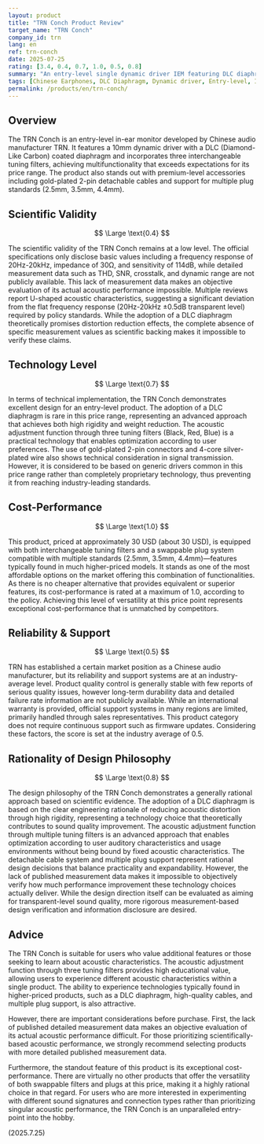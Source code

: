 ```yaml
---
layout: product
title: "TRN Conch Product Review"
target_name: "TRN Conch"
company_id: trn
lang: en
ref: trn-conch
date: 2025-07-25
rating: [3.4, 0.4, 0.7, 1.0, 0.5, 0.8]
summary: "An entry-level single dynamic driver IEM featuring DLC diaphragm and multiple tuning filters. While its scientific validity is limited by a lack of detailed measurement data, it offers outstanding cost-performance due to its unique feature set at this price point."
tags: [Chinese Earphones, DLC Diaphragm, Dynamic driver, Entry-level, In-ear monitors]
permalink: /products/en/trn-conch/
---
```

## Overview

The TRN Conch is an entry-level in-ear monitor developed by Chinese audio manufacturer TRN. It features a 10mm dynamic driver with a DLC (Diamond-Like Carbon) coated diaphragm and incorporates three interchangeable tuning filters, achieving multifunctionality that exceeds expectations for its price range. The product also stands out with premium-level accessories including gold-plated 2-pin detachable cables and support for multiple plug standards (2.5mm, 3.5mm, 4.4mm).

## Scientific Validity

$$ \Large \text{0.4} $$

The scientific validity of the TRN Conch remains at a low level. The official specifications only disclose basic values including a frequency response of 20Hz-20kHz, impedance of 30Ω, and sensitivity of 114dB, while detailed measurement data such as THD, SNR, crosstalk, and dynamic range are not publicly available. This lack of measurement data makes an objective evaluation of its actual acoustic performance impossible. Multiple reviews report U-shaped acoustic characteristics, suggesting a significant deviation from the flat frequency response (20Hz-20kHz ±0.5dB transparent level) required by policy standards. While the adoption of a DLC diaphragm theoretically promises distortion reduction effects, the complete absence of specific measurement values as scientific backing makes it impossible to verify these claims.

## Technology Level

$$ \Large \text{0.7} $$

In terms of technical implementation, the TRN Conch demonstrates excellent design for an entry-level product. The adoption of a DLC diaphragm is rare in this price range, representing an advanced approach that achieves both high rigidity and weight reduction. The acoustic adjustment function through three tuning filters (Black, Red, Blue) is a practical technology that enables optimization according to user preferences. The use of gold-plated 2-pin connectors and 4-core silver-plated wire also shows technical consideration in signal transmission. However, it is considered to be based on generic drivers common in this price range rather than completely proprietary technology, thus preventing it from reaching industry-leading standards.

## Cost-Performance

$$ \Large \text{1.0} $$

This product, priced at approximately 30 USD (about 30 USD), is equipped with both interchangeable tuning filters and a swappable plug system compatible with multiple standards (2.5mm, 3.5mm, 4.4mm)—features typically found in much higher-priced models. It stands as one of the most affordable options on the market offering this combination of functionalities. As there is no cheaper alternative that provides equivalent or superior features, its cost-performance is rated at a maximum of 1.0, according to the policy. Achieving this level of versatility at this price point represents exceptional cost-performance that is unmatched by competitors.

## Reliability & Support

$$ \Large \text{0.5} $$

TRN has established a certain market position as a Chinese audio manufacturer, but its reliability and support systems are at an industry-average level. Product quality control is generally stable with few reports of serious quality issues, however long-term durability data and detailed failure rate information are not publicly available. While an international warranty is provided, official support systems in many regions are limited, primarily handled through sales representatives. This product category does not require continuous support such as firmware updates. Considering these factors, the score is set at the industry average of 0.5.

## Rationality of Design Philosophy

$$ \Large \text{0.8} $$

The design philosophy of the TRN Conch demonstrates a generally rational approach based on scientific evidence. The adoption of a DLC diaphragm is based on the clear engineering rationale of reducing acoustic distortion through high rigidity, representing a technology choice that theoretically contributes to sound quality improvement. The acoustic adjustment function through multiple tuning filters is an advanced approach that enables optimization according to user auditory characteristics and usage environments without being bound by fixed acoustic characteristics. The detachable cable system and multiple plug support represent rational design decisions that balance practicality and expandability. However, the lack of published measurement data makes it impossible to objectively verify how much performance improvement these technology choices actually deliver. While the design direction itself can be evaluated as aiming for transparent-level sound quality, more rigorous measurement-based design verification and information disclosure are desired.

## Advice

The TRN Conch is suitable for users who value additional features or those seeking to learn about acoustic characteristics. The acoustic adjustment function through three tuning filters provides high educational value, allowing users to experience different acoustic characteristics within a single product. The ability to experience technologies typically found in higher-priced products, such as a DLC diaphragm, high-quality cables, and multiple plug support, is also attractive.

However, there are important considerations before purchase. First, the lack of published detailed measurement data makes an objective evaluation of its actual acoustic performance difficult. For those prioritizing scientifically-based acoustic performance, we strongly recommend selecting products with more detailed published measurement data.

Furthermore, the standout feature of this product is its exceptional cost-performance. There are virtually no other products that offer the versatility of both swappable filters and plugs at this price, making it a highly rational choice in that regard. For users who are more interested in experimenting with different sound signatures and connection types rather than prioritizing singular acoustic performance, the TRN Conch is an unparalleled entry-point into the hobby.

(2025.7.25)
